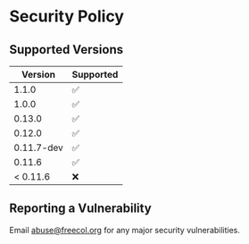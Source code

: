 # Security Policy

## Supported Versions

| Version    | Supported          |
| ---------- | ------------------ |
| 1.1.0      | :white_check_mark: |
| 1.0.0      | :white_check_mark: |
| 0.13.0     | :white_check_mark: |
| 0.12.0     | :white_check_mark: |
| 0.11.7-dev | :white_check_mark: |
| 0.11.6     | :white_check_mark: |
| < 0.11.6   | :x:                |

## Reporting a Vulnerability

Email abuse@freecol.org for any major security vulnerabilities.
